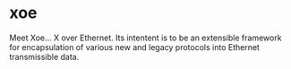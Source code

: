 # xoe
Meet Xoe...  X over Ethernet.  Its intentent is to be an extensible framework for encapsulation of various new and legacy protocols into Ethernet transmissible data.
